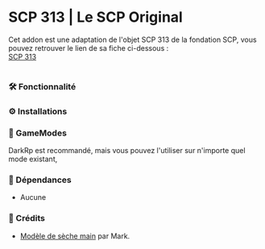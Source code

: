 # SCP 313 | Le SCP Original

Cet addon est une adaptation de l'objet SCP 313 de la fondation SCP, vous pouvez retrouver le lien de sa fiche ci-dessous : <br>
[SCP 313](http://fondationscp.wikidot.com/scp-313) <br><br>

### 🛠️ Fonctionnalité


### ⚙️ Installations


### 🧩 GameModes

DarkRp est recommandé, mais vous pouvez l'utiliser sur n'importe quel mode existant,<br>

### 📌 Dépendances

- Aucune

### 🤝 Crédits

- [Modèle de sèche main](https://sketchfab.com/3d-models/hand-dryer-3b2e04748c694792b716b28fba6740ef) par Mark.